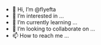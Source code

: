 - 👋 Hi, I’m @flyefta
- 👀 I’m interested in ...
- 🌱 I’m currently learning ...
- 💞️ I’m looking to collaborate on ...
- 📫 How to reach me ...

<!---
flyefta/flyefta is a ✨ special ✨ repository because its `README.md` (this file) appears on your GitHub profile.
You can click the Preview link to take a look at your changes.
--->
